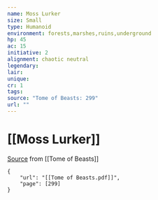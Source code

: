 ```yaml
---
name: Moss Lurker
size: Small
type: Humanoid
environment: forests,marshes,ruins,underground
hp: 45
ac: 15
initiative: 2
alignment: chaotic neutral
legendary: 
lair: 
unique: 
cr: 1
tags: 
source: "Tome of Beasts: 299"
url: ""
---
```

# [[Moss Lurker]]

[Source](zotero://open-pdf/library/items/ULEQWHJM?page=299) from [[Tome of Beasts]]

```pdf
{
	"url": "[[Tome of Beasts.pdf]]",
	"page": [299]
}
```

